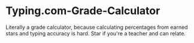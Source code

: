 # Typing.com-Grade-Calculator
Literally a grade calculator, because calculating percentages from earned stars and typing accuracy is hard. Star if you're a teacher and can relate.
